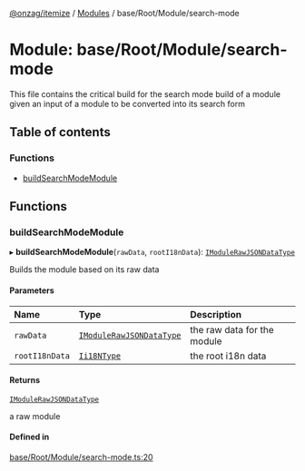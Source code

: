 [@onzag/itemize](../README.md) / [Modules](../modules.md) / base/Root/Module/search-mode

# Module: base/Root/Module/search-mode

This file contains the critical build for the search mode build of a module
given an input of a module to be converted into its search form

## Table of contents

### Functions

- [buildSearchModeModule](base_Root_Module_search_mode.md#buildsearchmodemodule)

## Functions

### buildSearchModeModule

▸ **buildSearchModeModule**(`rawData`, `rootI18nData`): [`IModuleRawJSONDataType`](../interfaces/base_Root_Module.IModuleRawJSONDataType.md)

Builds the module based on its raw data

#### Parameters

| Name | Type | Description |
| :------ | :------ | :------ |
| `rawData` | [`IModuleRawJSONDataType`](../interfaces/base_Root_Module.IModuleRawJSONDataType.md) | the raw data for the module |
| `rootI18nData` | [`Ii18NType`](../interfaces/base_Root.Ii18NType.md) | the root i18n data |

#### Returns

[`IModuleRawJSONDataType`](../interfaces/base_Root_Module.IModuleRawJSONDataType.md)

a raw module

#### Defined in

[base/Root/Module/search-mode.ts:20](https://github.com/onzag/itemize/blob/f2db74a5/base/Root/Module/search-mode.ts#L20)
